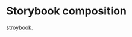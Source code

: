 # Storybook composition

[stroybook](https://shinya-maruyama.github.io/storybook-composition/develop/storybook/).


